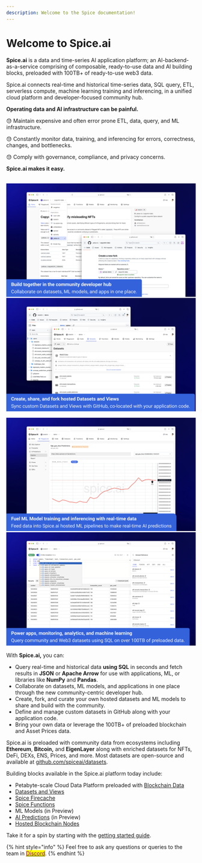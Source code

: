 ```yaml
---
description: Welcome to the Spice documentation!
---
```


# Welcome to Spice.ai

**Spice.ai** is a data and time-series AI application platform; an AI-backend-as-a-service comprising of composable, ready-to-use data and AI building blocks, preloaded with 100TB+ of ready-to-use web3 data.

Spice.ai connects real-time and historical time-series data, SQL query, ETL, serverless compute, machine learning training and inferencing, in a unified cloud platform and developer-focused community hub.

**Operating data and AI infrastructure can be painful.**&#x20;

😓 Maintain expensive and often error prone ETL, data, query, and ML infrastructure.

😓 Constantly monitor data, training, and inferencing for errors, correctness, changes, and bottlenecks.

😓 Comply with governance, compliance, and privacy concerns.

**Spice.ai makes it easy.**

\
![](<.gitbook/assets/screenshot 2 - hub.png>)![](<.gitbook/assets/screenshot 4 - github.png>)

![](<.gitbook/assets/screenshot 4 - ai predictions.png>)![](<.gitbook/assets/screenshot 3 - query.png>)

With **Spice.ai,** you can:

* Query real-time and historical data **using SQL** in seconds and fetch results in **JSON** or **Apache Arrow** for use with applications, ML, or libraries like **NumPy** and **Pandas**.
* Collaborate on datasets, ML models, and applications in one place through the new community-centric developer hub.
* Create, fork, and curate your own hosted datasets and ML models to share and build with the community.
* Define and manage custom datasets in GitHub along with your application code.
* Bring your own data or leverage the 100TB+ of preloaded blockchain and Asset Prices data.

Spice.ai is preloaded with community data from ecosystems including **Ethereum**, **Bitcoin,** and **EigenLayer** along with enriched datasets for NFTs, DeFi, DEXs, ENS, Prices, and more. Most datasets are open-source and available at [github.com/spiceai/datasets](https://github.com/spiceai/datasets).

Building blocks available in the Spice.ai platform today include:

* Petabyte-scale Cloud Data Platform preloaded with [Blockchain Data](building-blocks/datasets.md)
* [Datasets and Views](building-blocks/datasets-and-views.md)
* [Spice Firecache](building-blocks/spice-firecache/)
* [Spice Functions](building-blocks/spice-functions/)
* ML Models (in Preview)
* [AI Predictions](api/predictions/) (in Preview)
* [Hosted Blockchain Nodes](building-blocks/blockchain-nodes.md)

Take it for a spin by starting with the [getting started guide](getting-started/get-started/).

{% hint style="info" %}
Feel free to ask any questions or queries to the team in [<mark style="color:purple;">Discord</mark>](https://discord.gg/kZnTfneP5u).
{% endhint %}
